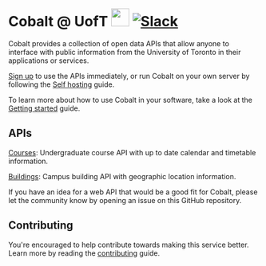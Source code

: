 Cobalt @ UofT <img src="https://avatars0.githubusercontent.com/u/10912859" width="36" height="36" /> [![Slack][slackin-badge]][slackin]
=============
Cobalt provides a collection of open data APIs that allow anyone to interface with public information from the University of Toronto in their applications or services.

[Sign up](https://cobalt.qas.im/signup) to use the APIs immediately, or run Cobalt on your own server by following the [Self hosting](https://cobalt.qas.im/docs/getting-started/self-hosting) guide.

To learn more about how to use Cobalt in your software, take a look at the [Getting started](https://cobalt.qas.im/docs/getting-started/introduction) guide.

APIs
----------
[Courses](https://cobalt.qas.im/docs/course-api/introduction): Undergraduate course API with up to date calendar and timetable information.

[Buildings](https://cobalt.qas.im/docs/building-api/introduction): Campus building API with geographic location information.

If you have an idea for a web API that would be a good fit for Cobalt, please let the community know by opening an issue on this GitHub repository.


Contributing
----

You're encouraged to help contribute towards making this service better. Learn more by reading the [contributing](https://cobalt.qas.im/docs/getting-started/contributing) guide.

[slackin]: https://cobalt-slack.herokuapp.com/
[slackin-badge]: https://cobalt-slack.herokuapp.com/badge.svg

